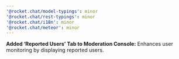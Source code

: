 ```yaml
---
'@rocket.chat/model-typings': minor
'@rocket.chat/rest-typings': minor
'@rocket.chat/i18n': minor
'@rocket.chat/meteor': minor
---
```


**Added ‘Reported Users’ Tab to Moderation Console:** Enhances user monitoring by displaying reported users.
